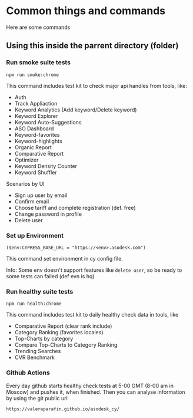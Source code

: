 # Common things and commands

Here are some commands

## Using this inside the parrent directory (folder)


### Run smoke suite tests

```
npm run smoke:chrome
```

This command includes test kit to check major api handles from tools, like: 

 - Auth
 - Track Appliaction
 - Keyword Analytics (Add keyword/Delete keyword)
 - Keyword Explorer
 - Keyword Auto-Suggestions
 - ASO Dashboard
 - Keyword-favorites
 - Keyword-highlights
 - Organic Report
 - Comparative Report
 - Optimizer
 - Keyword Density Counter
 - Keyword Shuffler
 
 Scenarios by UI
 
  - Sign up user by email
  - Confirm email
  - Choose tariff and complete registration (def. free)
  - Change password in profile
  - Delete user

### Set up Environment

```
($env:CYPRESS_BASE_URL = "https://<env>.asodesk.com")
```

This command set environment in cy config file.

Info: Some env doesn't support features like `delete user`, so be ready to some tests can failed (def evn is hq)

### Run healthy suite tests

```
npm run health:chrome
```

This command includes test kit to daily healthy check data in tools, like

 - Comparative Report (clear rank include)
 - Category Ranking (favorites locales)
 - Top-Charts by category
 - Compare Top-Charts to Category Ranking
 - Trending Searches
 - CVR Benchmark
 
 ### Github Actions
 
Every day github starts healthy check tests at 5-00 GMT (8-00 am in Moscow) and pushes it, when finished.
Then you can analyse information by using the git public url

```
https://valeraparafin.github.io/asodesk_cy/
```
